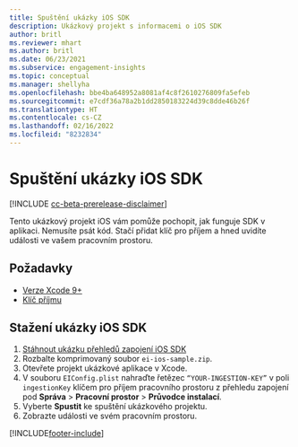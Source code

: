 ```yaml
---
title: Spuštění ukázky iOS SDK
description: Ukázkový projekt s informacemi o iOS SDK
author: britl
ms.reviewer: mhart
ms.author: britl
ms.date: 06/23/2021
ms.subservice: engagement-insights
ms.topic: conceptual
ms.manager: shellyha
ms.openlocfilehash: bbe4ba648952a8081af4c8f2610276809fa5efeb
ms.sourcegitcommit: e7cdf36a78a2b1dd2850183224d39c8dde46b26f
ms.translationtype: HT
ms.contentlocale: cs-CZ
ms.lasthandoff: 02/16/2022
ms.locfileid: "8232834"
---
```

# <a name="run-the-ios-sdk-sample"></a>Spuštění ukázky iOS SDK

[!INCLUDE [cc-beta-prerelease-disclaimer](includes/cc-beta-prerelease-disclaimer.md)]

Tento ukázkový projekt iOS vám pomůže pochopit, jak funguje SDK v aplikaci. Nemusíte psát kód. Stačí přidat klíč pro příjem a hned uvidíte události ve vašem pracovním prostoru.

## <a name="prerequisites"></a>Požadavky

- [Verze Xcode 9+](https://developer.apple.com/xcode/downloads/)
- [Klíč příjmu](get-started-ios.md)

## <a name="download-the-ios-sdk-sample"></a>Stažení ukázky iOS SDK

1. [Stáhnout ukázku přehledů zapojení iOS SDK](https://download.pi.dynamics.com/sdk/EI-SDKs/ei-ios-sample.zip)
1. Rozbalte komprimovaný soubor `ei-ios-sample.zip`.
1. Otevřete projekt ukázkové aplikace v Xcode.
1. V souboru `EIConfig.plist` nahraďte řetězec `“YOUR-INGESTION-KEY”` v poli `ingestionKey` klíčem pro příjem pracovního prostoru z přehledu zapojení pod **Správa** > **Pracovní prostor** > **Průvodce instalací**.
1. Vyberte **Spustit** ke spuštění ukázkového projektu.
1. Zobrazte události ve svém pracovním prostoru.

[!INCLUDE[footer-include](../includes/footer-banner.md)]
